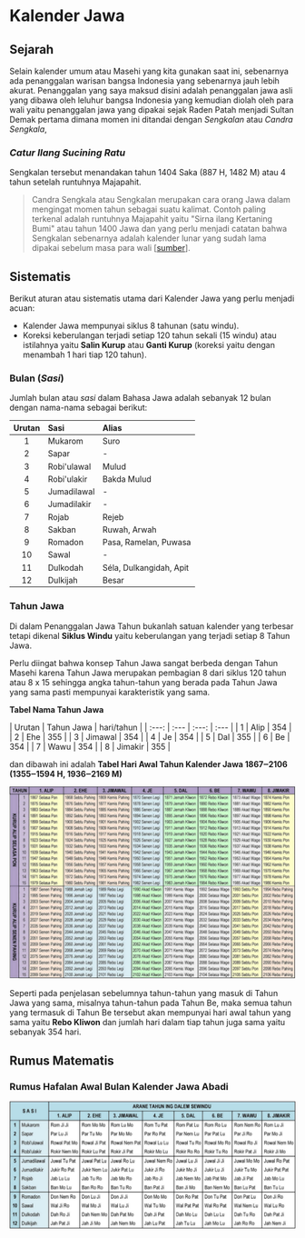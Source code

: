 # Kalender Jawa

## Sejarah
Selain kalender umum atau Masehi yang kita gunakan saat ini, sebenarnya ada penanggalan warisan bangsa Indonesia yang sebenarnya jauh lebih akurat.
Penanggalan yang saya maksud disini adalah penanggalan jawa asli yang dibawa oleh leluhur bangsa Indonesia yang kemudian diolah oleh para wali yaitu penanggalan jawa yang dipakai sejak Raden Patah menjadi Sultan Demak pertama dimana momen ini ditandai dengan *Sengkalan* atau *Candra Sengkala*,



### *Catur Ilang Sucining Ratu*



Sengkalan tersebut menandakan tahun 1404 Saka (887 H, 1482 M) atau 4 tahun setelah runtuhnya Majapahit.

> Candra Sengkala atau Sengkalan merupakan cara orang Jawa dalam mengingat momen tahun sebagai suatu kalimat. Contoh paling terkenal adalah runtuhnya Majapahit yaitu "Sirna ilang Kertaning Bumi" atau tahun 1400 Jawa dan yang perlu menjadi catatan bahwa Sengkalan sebenarnya adalah kalender lunar yang sudah lama dipakai sebelum masa para wali [[sumber](https://www.caknun.com/2019/kalender-jowo-digowo-kalender-arab-digarap-kalender-barat-diruwat)].


## Sistematis
Berikut aturan atau sistematis utama dari Kalender Jawa yang perlu menjadi acuan:

- Kalender Jawa mempunyai siklus 8 tahunan (satu windu).
- Koreksi keberulangan terjadi setiap 120 tahun sekali (15 windu) atau istilahnya yaitu **Salin Kurup** atau **Ganti Kurup** (koreksi yaitu dengan menambah 1 hari tiap 120 tahun).



### Bulan (*Sasi*)
Jumlah bulan atau *sasi* dalam Bahasa Jawa adalah sebanyak 12 bulan dengan nama-nama sebagai berikut: 

| Urutan   |  Sasi | Alias |
| :---: | :--- | :--- |
| 1 | Mukarom | Suro |
| 2 | Sapar | - |
| 3 | Robi'ulawal | Mulud |
| 4 | Robi'ulakir | Bakda Mulud |
| 5 | Jumadilawal | - |
| 6 | Jumadilakir | - |
| 7 | Rojab | Rejeb |
| 8 | Sakban | Ruwah, Arwah |
| 9 | Romadon | Pasa, Ramelan, Puwasa |
| 10 | Sawal | - |
| 11 | Dulkodah | Séla, Dulkangidah, Apit |
| 12 | Dulkijah | Besar |

### Tahun Jawa
Di dalam Penanggalan Jawa Tahun bukanlah satuan kalender yang terbesar tetapi dikenal **Siklus Windu** yaitu keberulangan yang terjadi setiap 8 Tahun Jawa.

Perlu diingat bahwa konsep Tahun Jawa sangat berbeda dengan Tahun Masehi karena Tahun Jawa merupakan pembagian 8 dari siklus 120 tahun atau 8 x 15 sehingga angka tahun-tahun yang berada pada Tahun Jawa yang sama pasti mempunyai karakteristik  yang sama.  

**Tabel Nama Tahun Jawa**


| Urutan |  Tahun Jawa | hari/tahun | 
| :---: | :--- | :---: | :--- |
| 1 | Alip | 354 |
| 2 | Ehe | 355 |
| 3 | Jimawal | 354 |
| 4 | Je | 354 |
| 5 | Dal | 355 |
| 6 | Be | 354 |
| 7 | Wawu | 354 |
| 8 | Jimakir | 355 |

dan dibawah ini adalah **Tabel Hari Awal Tahun Kalender Jawa 1867‒2106 (1355‒1594 H, 1936‒2169 M)**

![Hari Awal Tahun Kalender Jawa 1867‒2106 (1355‒1594 H, 1936‒2169 M)](images/20190102-menek-kalender-3.jpg)

Seperti pada penjelasan sebelumnya tahun-tahun yang masuk di Tahun Jawa yang sama, misalnya tahun-tahun pada Tahun Be, maka semua tahun yang termasuk di Tahun Be tersebut akan mempunyai hari awal tahun yang sama yaitu **Rebo Kliwon** dan jumlah hari dalam tiap tahun juga sama yaitu sebanyak 354 hari.

## Rumus Matematis

### Rumus Hafalan Awal Bulan Kalender Jawa Abadi

 ![rumus_awal_taun](images/20190102-menek-kalender-4.jpg)
